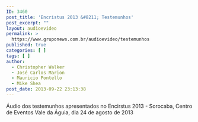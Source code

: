 ```yaml
---
ID: 3460
post_title: 'Encristus 2013 &#8211; Testemunhos'
post_excerpt: ""
layout: audioevideo
permalink: >
  https://www.gruponews.com.br/audioevideo/testemunhos
published: true
categories: [ ]
tags: [ ]
author:
  - Christopher Walker
  - José Carlos Marion
  - Mauricio Pontello
  - Mike Shea
post_date: 2013-09-22 23:13:38
---
```

Áudio dos testemunhos apresentados no Encirstus 2013 - Sorocaba, Centro de Eventos Vale da Águia, dia 24 de agosto de 2013